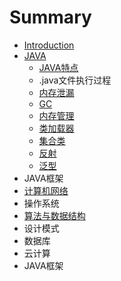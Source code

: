 # Summary

* [Introduction](README.md)
* [JAVA](chapter1.md)
  * [JAVA特点](chapter1/test.md)
  * .java文件执行过程
  * [内存泄漏](chapter1/nei-cun-xie-lou.md)
  * [GC](chapter1/gcyuan-li.md)
  * [内存管理](chapter1/nei-cun.md)
  * [类加载器](chapter1/lei-jia-zai-qi.md)
  * [集合类](chapter1/ji-he-lei.md)
  * [反射](chapter1/fan-she.md)
  * [泛型](chapter1/fan-xing.md)
* JAVA框架
* [计算机网络](javate-dian.md)
* 操作系统
* [算法与数据结构](suan-fa-yu-shu-ju-jie-gou.md)
* 设计模式
* 数据库
* 云计算
* JAVA框架

